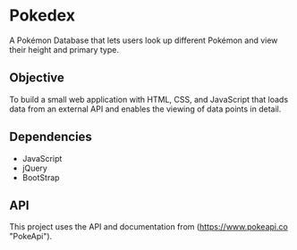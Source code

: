 # Pokedex
A Pokémon Database that lets users look up different Pokémon and view their height and primary type.

## Objective
To build a small web application with HTML, CSS, and JavaScript that loads
data from an external API and enables the viewing of data points in detail.

## Dependencies
  - JavaScript
  - jQuery
  - BootStrap

## API 
This project uses the API and documentation from (https://www.pokeapi.co "PokeApi").

